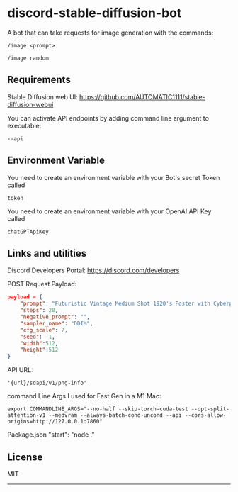 # discord-stable-diffusion-bot
A bot that can take requests for image generation with the commands:

```
/image <prompt>
```
```
/image random
```

## Requirements

Stable Diffusion web UI:
https://github.com/AUTOMATIC1111/stable-diffusion-webui

You can activate API endpoints by adding command line argument to executable:
```
--api
```
## Environment Variable

You need to create an environment variable with your Bot's secret Token called
```
token
```

You need to create an environment variable with your OpenAI API Key called
```
chatGPTApiKey
```

## Links and utilities

Discord Developers Portal:
https://discord.com/developers

POST Request Payload:
```json
payload = {
    "prompt": "Futuristic Vintage Medium Shot 1920's Poster with Cyberpunk, ovni,  tron biker with helmet bike, black in color, with a cyberpunk city background, futuristic lighting, cinematic lighting, cozy lighting, 8k, cinematic poster vintage 1800s",
    "steps": 20,
    "negative_prompt": "",
    "sampler_name": "DDIM",
    "cfg_scale": 7,
    "seed": -1,
    "width":512,
    "height":512
}
```

API URL:
```
'{url}/sdapi/v1/png-info'
```

command Line Args I used for Fast Gen in a M1 Mac:
```
export COMMANDLINE_ARGS="--no-half --skip-torch-cuda-test --opt-split-attention-v1 --medvram --always-batch-cond-uncond --api --cors-allow-origins=http://127.0.0.1:7860"
```
Package.json
"start": "node ."

## License

MIT

---
